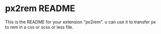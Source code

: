 <!--
 * @Author: xiaolong.qiu
 * @Date: 2019-12-22 11:59:12
 * @LastEditTime : 2019-12-22 16:32:43
 -->
# px2rem README

This is the README for your extension "px2rem". u can use it to transfer px to rem in a css or scss or less file.
